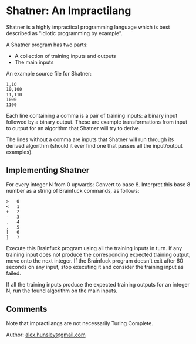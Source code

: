 # Shatner: An Impractilang

Shatner is a highly impractical programming language which is best described as "idiotic programming by example".

A Shatner program has two parts:

* A collection of training inputs and outputs
* The main inputs

An example source file for Shatner:

    1,10
    10,100
    11,110
    1000
    1100

Each line containing a comma is a pair of training inputs: a binary input followed by a binary output. These are example transformations from input to output for an algorithm that Shatner will try to derive.

The lines without a comma are inputs that Shatner will run through its derived algorithm (should it ever find one that passes all the input/output examples).

## Implementing Shatner

For every integer N from 0 upwards:
Convert to base 8. Interpret this base 8 number as a string of Brainfuck commands, as follows:

    >   0
    <   1
    +   2
    -   3
    .   4
    ,   5
    [   6
    ]   7

Execute this Brainfuck program using all the training inputs in turn. If any training input does not produce the corresponding expected training output, move onto the next integer. If the Brainfuck program doesn't exit after 60 seconds on any input, stop executing it and consider the training input as failed.

If all the training inputs produce the expected training outputs for an integer N, run the found algorithm on the main inputs.

## Comments

Note that impractilangs are not necessarily Turing Complete.

Author: alex.hunsley@gmail.com
